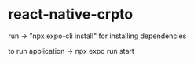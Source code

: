 ﻿# react-native-crpto

run  -> "npx expo-cli install" for installing dependencies

to run application -> npx expo run start

